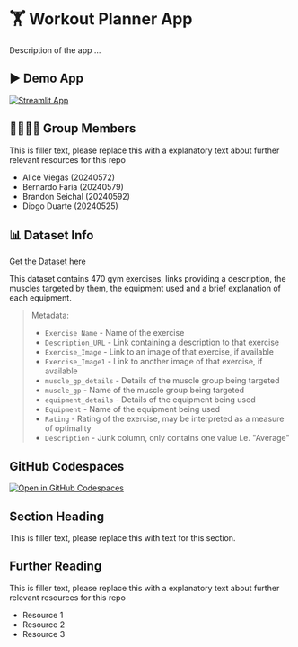 # 🏋️ Workout Planner App

Description of the app ...

## ▶️ Demo App

[![Streamlit App](https://static.streamlit.io/badges/streamlit_badge_black_white.svg)](https://workout-planner.streamlit.app/)

## 👨‍👩‍👧‍👦 Group Members

This is filler text, please replace this with a explanatory text about further relevant resources for this repo
- Alice Viegas (20240572)
- Bernardo Faria (20240579)
- Brandon Seichal (20240592)
- Diogo Duarte (20240525)

## 📊 Dataset Info

[Get the Dataset here](https://www.kaggle.com/datasets/ambarishdeb/gym-exercises-dataset)

This dataset contains 470 gym exercises, links providing a description, the muscles targeted by them, the equipment used and a brief explanation of each equipment. 

> Metadata:
>- `Exercise_Name` - Name of the exercise
>- `Description_URL` - Link containing a description to that exercise
>- `Exercise_Image` - Link to an image of that exercise, if available
>- `Exercise_Image1` - Link to another image of that exercise, if available
>- `muscle_gp_details` - Details of the muscle group being targeted
>- `muscle_gp` - Name of the muscle group being targeted
>- `equipment_details` - Details of the equipment being used
>- `Equipment` - Name of the equipment being used
>- `Rating` - Rating of the exercise, may be interpreted as a measure of optimality
>- `Description` - Junk column, only contains one value i.e. "Average"

## GitHub Codespaces

[![Open in GitHub Codespaces](https://github.com/codespaces/badge.svg)](https://codespaces.new/streamlit/app-starter-kit?quickstart=1)

## Section Heading

This is filler text, please replace this with text for this section.

## Further Reading

This is filler text, please replace this with a explanatory text about further relevant resources for this repo
- Resource 1
- Resource 2
- Resource 3
